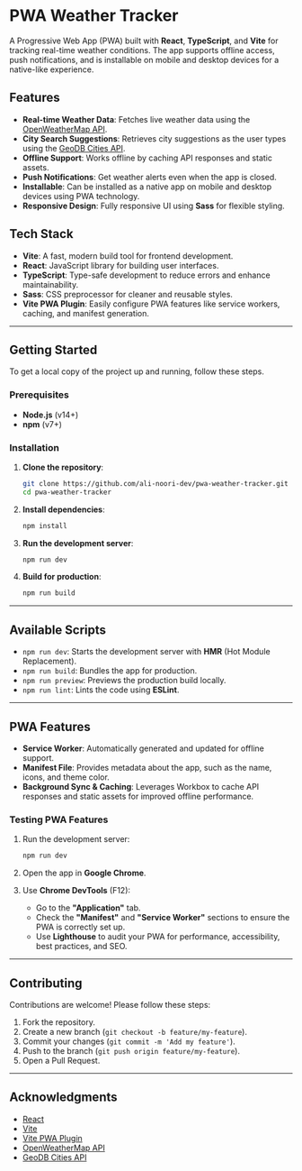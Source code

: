 # **PWA Weather Tracker**

A Progressive Web App (PWA) built with **React**, **TypeScript**, and **Vite** for tracking real-time weather conditions. The app supports offline access, push notifications, and is installable on mobile and desktop devices for a native-like experience.

## **Features**

- **Real-time Weather Data**: Fetches live weather data using the [OpenWeatherMap API](https://openweathermap.org/api).
- **City Search Suggestions**: Retrieves city suggestions as the user types using the [GeoDB Cities API](https://rapidapi.com/wirefreethought/api/geodb-cities/).
- **Offline Support**: Works offline by caching API responses and static assets.
- **Push Notifications**: Get weather alerts even when the app is closed.
- **Installable**: Can be installed as a native app on mobile and desktop devices using PWA technology.
- **Responsive Design**: Fully responsive UI using **Sass** for flexible styling.

## **Tech Stack**

- **Vite**: A fast, modern build tool for frontend development.
- **React**: JavaScript library for building user interfaces.
- **TypeScript**: Type-safe development to reduce errors and enhance maintainability.
- **Sass**: CSS preprocessor for cleaner and reusable styles.
- **Vite PWA Plugin**: Easily configure PWA features like service workers, caching, and manifest generation.

---

## **Getting Started**

To get a local copy of the project up and running, follow these steps.

### **Prerequisites**

- **Node.js** (v14+)
- **npm** (v7+)

### **Installation**

1. **Clone the repository**:

   ```bash
   git clone https://github.com/ali-noori-dev/pwa-weather-tracker.git
   cd pwa-weather-tracker
   ```

2. **Install dependencies**:

   ```bash
   npm install
   ```

3. **Run the development server**:

   ```bash
   npm run dev
   ```

4. **Build for production**:
   ```bash
   npm run build
   ```

---

## **Available Scripts**

- `npm run dev`: Starts the development server with **HMR** (Hot Module Replacement).
- `npm run build`: Bundles the app for production.
- `npm run preview`: Previews the production build locally.
- `npm run lint`: Lints the code using **ESLint**.

---

## **PWA Features**

- **Service Worker**: Automatically generated and updated for offline support.
- **Manifest File**: Provides metadata about the app, such as the name, icons, and theme color.
- **Background Sync & Caching**: Leverages Workbox to cache API responses and static assets for improved offline performance.

### **Testing PWA Features**

1. Run the development server:

   ```bash
   npm run dev
   ```

2. Open the app in **Google Chrome**.
3. Use **Chrome DevTools** (F12):
   - Go to the **"Application"** tab.
   - Check the **"Manifest"** and **"Service Worker"** sections to ensure the PWA is correctly set up.
   - Use **Lighthouse** to audit your PWA for performance, accessibility, best practices, and SEO.

---

## **Contributing**

Contributions are welcome! Please follow these steps:

1. Fork the repository.
2. Create a new branch (`git checkout -b feature/my-feature`).
3. Commit your changes (`git commit -m 'Add my feature'`).
4. Push to the branch (`git push origin feature/my-feature`).
5. Open a Pull Request.

---

## **Acknowledgments**

- [React](https://reactjs.org/)
- [Vite](https://vitejs.dev/)
- [Vite PWA Plugin](https://vite-plugin-pwa.netlify.app/)
- [OpenWeatherMap API](https://openweathermap.org/api)
- [GeoDB Cities API](https://rapidapi.com/wirefreethought/api/geodb-cities/)
